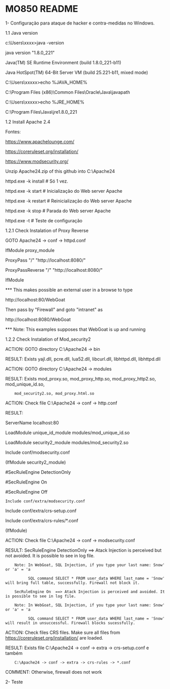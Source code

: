 # MO850 README
1- Configuração para ataque de hacker e contra-medidas no Windows.

   1.1 Java version
   
   c:\Users\xxxx>java -version
   
   java version "1.8.0_221"
   
   Java(TM) SE Runtime Environment (build 1.8.0_221-b11)
   
   Java HotSpot(TM) 64-Bit Server VM (build 25.221-b11, mixed mode)
   
   C:\Users\xxxxx>echo %JAVA_HOME%
   
   C:\Program Files (x86)\Common Files\Oracle\Java\javapath

   C:\Users\xxxxx>echo %JRE_HOME%
   
   C:\Program Files\Java\jre1.8.0_221
   
   
1.2 Install Apache 2.4
   
Fontes: 
   
https://www.apachelounge.com/

https://coreruleset.org/installation/

https://www.modsecurity.org/
   
Unzip Apache24.zip of this github into C:\Apache24

httpd.exe -k install # Só 1 vez.

httpd.exe -k start   # Inicialização do Web server Apache

httpd.exe -k restart # Reinicialização do Web server Apache

httpd.exe -k stop    # Parada do Web server Apache

httpd.exe -t         # Teste de configuração 

1.2.1 Check Instalation of Proxy Reverse

GOTO Apache24 -> conf -> httpd.conf

IfModule proxy_module
   
ProxyPass "/" "http://localhost:8080/"

ProxyPassReverse "/" "http://localhost:8080/"

IfModule

*** This makes possible an external user in a browse to type 

http://localhost:80/WebGoat

Then pass by "Firewall" and goto "intranet" as

http://localhost:8080/WebGoat

*** Note: This examples supposes that WebGoat is up and running

1.2.2 Check Instalation of Mod_security2

ACTION: GOTO directory C:\Apache24 -> bin

RESULT: Exists yajl.dll, pcre.dll, lua52.dll, libcurl.dll, libhttpd.dll, libhttpd.dll

ACTION: GOTO directory C:\Apache24 -> modules

RESULT: Exists mod_proxy.so, mod_proxy_http.so, mod_proxy_http2.so, mod_unique_id.so,

        mod_security2.so, mod_proxy.html.so
        
ACTION: Check file C:\Apache24 -> conf -> http.conf

RESULT:

ServerName localhost:80

LoadModule unique_id_module modules/mod_unique_id.so

LoadModule security2_module modules/mod_security2.so

Include conf/modsecurity.conf

(IfModule security2_module)

#SecRuleEngine DetectionOnly

#SecRuleEngine On

#SecRuleEngine Off

    Include conf/extra/modsecurity.conf
    
Include conf/extra/crs-setup.conf

Include conf/extra/crs-rules/*.conf

(IfModule)

ACTION: Check file C:\Apache24 -> conf -> modsecurity.conf

RESULT: SecRuleEngine DetectionOnly  ==> Atack Injection is perceived but not avoided. It is possible to see in log file.

        Note: In WebGoat, SQL Injection, if you type your last name: Snow' or 'a' = 'a
        
              SQL command SELECT * FROM user_data WHERE last_name = 'Snow' will bring full table, successfully. Firewall not block it.
           
        SecRuleEngine On  ==> Atack Injection is perceived and avoided. It is possible to see in log file.

        Note: In WebGoat, SQL Injection, if you type your last name: Snow' or 'a' = 'a
        
              SQL command SELECT * FROM user_data WHERE last_name = 'Snow' will result in unsuccessful. Firewall blocks sucessfully.

ACTION: Check files CRS files. Make sure all files from https://coreruleset.org/installation/ are loaded.

RESULT: Exists file C:\Apache24 -> conf -> extra -> crs-setup.conf e também 

        C:\Apache24 -> conf -> extra -> crs-rules -> *.conf 
        
COMMENT: Otherwise, firewall does not work

2- Teste
